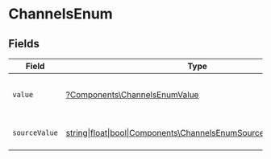 # ChannelsEnum


## Fields

| Field                                                                                                                  | Type                                                                                                                   | Required                                                                                                               | Description                                                                                                            | Example                                                                                                                |
| ---------------------------------------------------------------------------------------------------------------------- | ---------------------------------------------------------------------------------------------------------------------- | ---------------------------------------------------------------------------------------------------------------------- | ---------------------------------------------------------------------------------------------------------------------- | ---------------------------------------------------------------------------------------------------------------------- |
| `value`                                                                                                                | [?Components\ChannelsEnumValue](../../Models/Components/ChannelsEnumValue.md)                                          | :heavy_minus_sign:                                                                                                     | The Channels of the campaign.                                                                                          | sms                                                                                                                    |
| `sourceValue`                                                                                                          | [string\|float\|bool\|Components\ChannelsEnumSourceValue4\|array\|null](../../Models/Components/ChannelsEnumSourceValue.md) | :heavy_minus_sign:                                                                                                     | The source value of the Channels.                                                                                      | SMS                                                                                                                    |